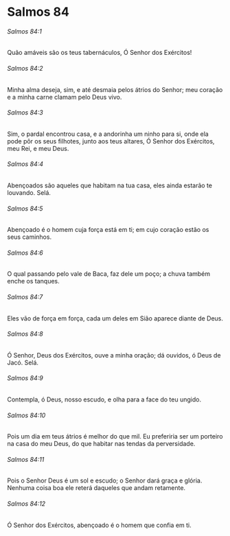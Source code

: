 # Salmos 84

###### Salmos 84:1

Quão amáveis são os teus tabernáculos, Ó Senhor dos Exércitos!

###### Salmos 84:2

Minha alma deseja, sim, e até desmaia pelos átrios do Senhor; meu coração e a minha carne clamam pelo Deus vivo.

###### Salmos 84:3

Sim, o pardal encontrou casa, e a andorinha um ninho para si, onde ela pode pôr os seus filhotes, junto aos teus altares, Ó Senhor dos Exércitos, meu Rei, e meu Deus.

###### Salmos 84:4

Abençoados são aqueles que habitam na tua casa, eles ainda estarão te louvando. Selá.

###### Salmos 84:5

Abençoado é o homem cuja força está em ti; em cujo coração estão os seus caminhos.

###### Salmos 84:6

O qual passando pelo vale de Baca, faz dele um poço; a chuva também enche os tanques.

###### Salmos 84:7

Eles vão de força em força, cada um deles em Sião aparece diante de Deus.

###### Salmos 84:8

Ó Senhor, Deus dos Exércitos, ouve a minha oração; dá ouvidos, ó Deus de Jacó. Selá.

###### Salmos 84:9

Contempla, ó Deus, nosso escudo, e olha para a face do teu ungido.

###### Salmos 84:10

Pois um dia em teus átrios é melhor do que mil. Eu preferiria ser um porteiro na casa do meu Deus, do que habitar nas tendas da perversidade.

###### Salmos 84:11

Pois o Senhor Deus é um sol e escudo; o Senhor dará graça e glória. Nenhuma coisa boa ele reterá daqueles que andam retamente.

###### Salmos 84:12

Ó Senhor dos Exércitos, abençoado é o homem que confia em ti.

